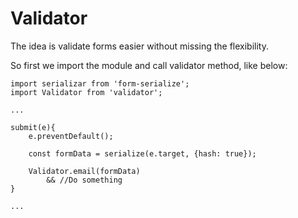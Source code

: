 # Validator

The idea is validate forms easier without missing the flexibility.

So first we import the module and call validator method, like below:

```
import serializar from 'form-serialize';
import Validator from 'validator';

...

submit(e){
    e.preventDefault();

    const formData = serialize(e.target, {hash: true});

    Validator.email(formData)
        && //Do something
}

...
```
